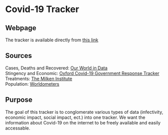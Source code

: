 # Covid-19 Tracker

## Webpage
The tracker is available directly from [this link](https://covid.visceraltd.com/)

## Sources
Cases, Deaths and Recovered: [Our World in Data](https://covid.ourworldindata.org)\
Stingency and Economic: [Oxford Covid-19 Government Response Tracker](https://github.com/OxCGRT/covid-policy-tracker)\
Treatments: [The Milken Institute](https://milkeninstitute.org/covid-19-tracker)\
Population: [Worldometers](https://www.worldometers.info/world-population)

## Purpose
The goal of this tracker is to conglomerate various types of data (infectivity, economic impact, social impact, ect.) into one tracker.
We want the information about Covid-19 on the internet to be freely available and easily accessable.
